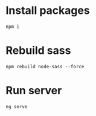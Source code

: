 # Install packages
```
npm i
```

# Rebuild sass
```
npm rebuild node-sass --force
```

# Run server
```
ng serve
```
